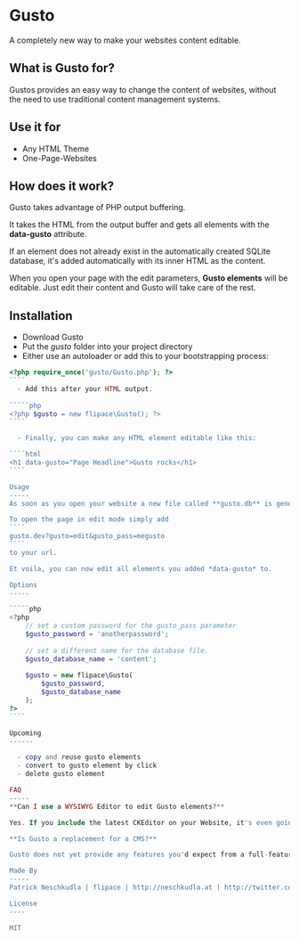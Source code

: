 Gusto
=====

A completely new way to make your websites content editable.

What is Gusto for?
------
Gustos provides an easy way to change the content of websites, without the need to use traditional content management systems.

Use it for
------

  - Any HTML Theme
  - One-Page-Websites

How does it work?
------
Gusto takes advantage of PHP output buffering.

It takes the HTML from the output buffer and gets all elements with the **data-gusto** attribute.

If an element does not already exist in the automatically created SQLite database, it's added automatically with its inner HTML as the content.

When you open your page with the edit parameters, **Gusto elements** will be editable. Just edit their content and Gusto will take care of the rest.

Installation
-----
  - Download Gusto
  - Put the *gusto* folder into your project directory
  - Either use an autoloader or add this to your bootstrapping process:
 
`````php
<?php require_once('gusto/Gusto.php'); ?>
````
  - Add this after your HTML output.
 
`````php
<?php $gusto = new flipace\Gusto(); ?>
````

  - Finally, you can make any HTML element editable like this:

````html
<h1 data-gusto="Page Headline">Gusto rocks</h1>
````

Usage
-----
As soon as you open your website a new file called **gusto.db** is generated next to the Gusto class. It holds all contents of the Gusto elements.

To open the page in edit mode simply add 
````
gusto.dev?gusto=edit&gusto_pass=megusto
````
to your url.

Et voila, you can now edit all elements you added *data-gusto* to.

Options
-----

`````php
<?php 
    // set a custom password for the gusto_pass parameter
    $gusto_password = 'anotherpassword'; 
    
    // set a different name for the database file.
    $gusto_database_name = 'content'; 
    
    $gusto = new flipace\Gusto(
        $gusto_password, 
        $gusto_database_name
    ); 
?>
````

Upcoming
------

  - copy and reuse gusto elements
  - convert to gusto element by click
  - delete gusto element

FAQ
-----
**Can I use a WYSIWYG Editor to edit Gusto elements?**

Yes. If you include the latest CKEditor on your Website, it's even going to be used automatically.

**Is Gusto a replacement for a CMS?**

Gusto does not yet provide any features you'd expect from a full-featured Content Management System. There's no functionality like page or user management built in. If you need anything like this, you should use something else.

Made By
-----
Patrick Neschkudla | flipace | http://neschkudla.at | http://twitter.com/flipace

License
----

MIT